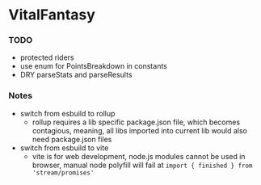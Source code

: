 # VitalFantasy

### TODO

- protected riders
- use enum for PointsBreakdown in constants
- DRY parseStats and parseResults

### Notes

- switch from esbuild to rollup
  - rollup requires a lib specific package.json file, which becomes contagious,
    meaning, all libs imported into current lib would also need package.json files
- switch from esbuild to vite
  - vite is for web development, node.js modules cannot be used in browser,
    manual node polyfill will fail at `import { finished } from 'stream/promises'`
